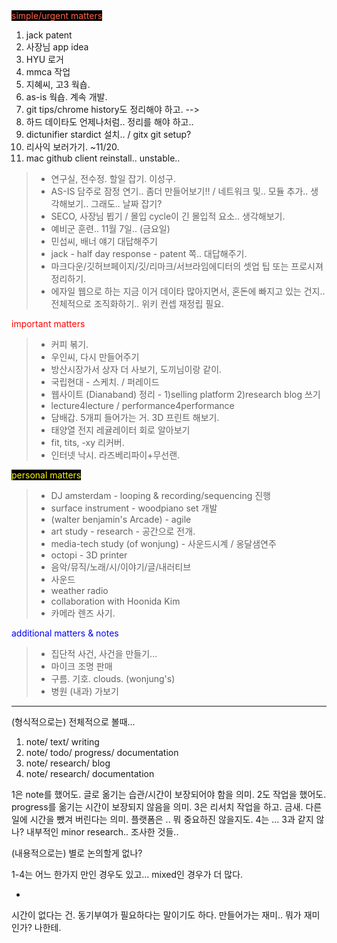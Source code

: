 <span style="color:tomato; background-color:black">
simple/urgent matters</span>

1. jack patent
2. 사장님 app idea
3. HYU 로거
4. mmca 작업
5. 지혜씨, 고3 웍숍.
6. as-is 웍숍. 계속 개발.
7. git tips/chrome history도 정리해야 하고. --> 
8. 하드 데이타도 언제나처럼.. 정리를 해야 하고..
9. dictunifier stardict 설치.. / gitx git setup?
10. 리사익 보러가기. ~11/20.
12. mac github client reinstall.. unstable..

> * 연구실, 전수정. 할일 잡기. 이성구.
> * AS-IS 담주로 잠정 연기.. 좀더 만들어보기!! / 네트워크 및.. 모듈 추가.. 생각해보기.. 그래도.. 날짜 잡기?
> * SECO, 사장님 뵙기 / 몰입 cycle이 긴 몰입적 요소.. 생각해보기.
> * 예비군 훈련.. 11월 7일.. (금요일)
> * 민섭씨, 배너 얘기 대답해주기
> * jack - half day response - patent 쪽.. 대답해주기.
> * 마크다운/깃허브페이지/깃/리마크/서브라임에디터의 셋업 팁 또는 프로시져 정리하기.
> * 에자일 웹으로 하는 지금 이거 데이타 많아지면서, 혼돈에 빠지고 있는 건지.. 전체적으로 조직화하기.. 위키 컨셉 재정립 필요.

<span style="color:red">
important matters</span>

> * 커피 볶기.
> * 우인씨, 다시 만들어주기
> * 방산시장가서 상자 더 사보기, 도끼님이랑 같이.
> * 국립현대 - 스케치. / 퍼레이드
> * 웹사이트 (Dianaband) 정리 - 1)selling platform 2)research blog 쓰기
> * lecture4lecture / performance4performance
> * 담배갑. 5개피 들어가는 거. 3D 프린트 해보기.
> * 태양열 전지 레귤레이터 회로 알아보기
> * fit, tits, -xy 리커버.
> * 인터넷 낙시. 라즈베리파이+무선랜.

<span style="color:yellow; background-color:black">
personal matters
</span>

> * DJ amsterdam - looping & recording/sequencing 진행
> * surface instrument - woodpiano set 개발
> * (walter benjamin's Arcade) - agile
> * art study - research - 공간으로 전개.
> * media-tech study (of wonjung) - 사운드시계 / 옹달샘연주
> * octopi - 3D printer
> * 음악/뮤직/노래/시/이야기/글/내러티브
> * 사운드
> * weather radio
> * collaboration with Hoonida Kim
> * 카메라 렌즈 사기.

<span style="color:blue">
additional matters & notes
</span>

> * 집단적 사건, 사건을 만들기...
> * 마이크 조명 판매
> * 구름. 기호. clouds. (wonjung's)
> * 병원 (내과) 가보기

- - - -

(형식적으로는)
전체적으로 볼때...
1. note/ text/ writing
2. note/ todo/ progress/ documentation
3. note/ research/ blog
4. note/ research/ documentation

1은 note를 했어도. 글로 옮기는 습관/시간이 보장되어야 함을 의미.
2도 작업을 했어도. progress를 옮기는 시간이 보장되지 않음을 의미.
3은 리서치 작업을 하고. 금새. 다른 일에 시간을 뺐겨 버린다는 의미. 플랫폼은 .. 뭐 중요하진 않을지도.
4는 ... 3과 같지 않나? 내부적인 minor research.. 조사한 것들..

(내용적으로는)
별로 논의할게 없나?

1-4는 어느 한가지 만인 경우도 있고... mixed인 경우가 더 많다.

-
시간이 없다는 건. 동기부여가 필요하다는 말이기도 하다.
만들어가는 재미..
뭐가 재미인가? 나한테.
